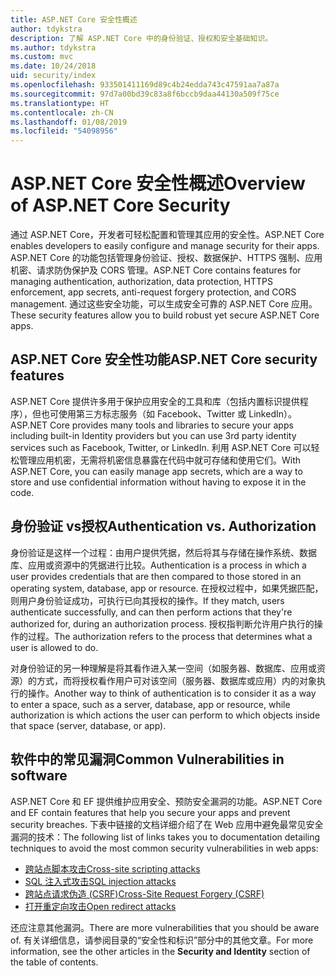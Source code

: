```yaml
---
title: ASP.NET Core 安全性概述
author: tdykstra
description: 了解 ASP.NET Core 中的身份验证、授权和安全基础知识。
ms.author: tdykstra
ms.custom: mvc
ms.date: 10/24/2018
uid: security/index
ms.openlocfilehash: 933501411169d89c4b24edda743c47591aa7a87a
ms.sourcegitcommit: 97d7a00bd39c83a8f6bccb9daa44130a509f75ce
ms.translationtype: HT
ms.contentlocale: zh-CN
ms.lasthandoff: 01/08/2019
ms.locfileid: "54098956"
---
```

# <a name="overview-of-aspnet-core-security"></a><span data-ttu-id="e1898-103">ASP.NET Core 安全性概述</span><span class="sxs-lookup"><span data-stu-id="e1898-103">Overview of ASP.NET Core Security</span></span>

<span data-ttu-id="e1898-104">通过 ASP.NET Core，开发者可轻松配置和管理其应用的安全性。</span><span class="sxs-lookup"><span data-stu-id="e1898-104">ASP.NET Core enables developers to easily configure and manage security for their apps.</span></span> <span data-ttu-id="e1898-105">ASP.NET Core 的功能包括管理身份验证、授权、数据保护、HTTPS 强制、应用机密、请求防伪保护及 CORS 管理。</span><span class="sxs-lookup"><span data-stu-id="e1898-105">ASP.NET Core contains features for managing authentication, authorization, data protection, HTTPS enforcement, app secrets, anti-request forgery protection, and CORS management.</span></span> <span data-ttu-id="e1898-106">通过这些安全功能，可以生成安全可靠的 ASP.NET Core 应用。</span><span class="sxs-lookup"><span data-stu-id="e1898-106">These security features allow you to build robust yet secure ASP.NET Core apps.</span></span>

## <a name="aspnet-core-security-features"></a><span data-ttu-id="e1898-107">ASP.NET Core 安全性功能</span><span class="sxs-lookup"><span data-stu-id="e1898-107">ASP.NET Core security features</span></span>

<span data-ttu-id="e1898-108">ASP.NET Core 提供许多用于保护应用安全的工具和库（包括内置标识提供程序），但也可使用第三方标志服务（如 Facebook、Twitter 或 LinkedIn）。</span><span class="sxs-lookup"><span data-stu-id="e1898-108">ASP.NET Core provides many tools and libraries to secure your apps including built-in Identity providers but you can use 3rd party identity services such as Facebook, Twitter, or LinkedIn.</span></span> <span data-ttu-id="e1898-109">利用 ASP.NET Core 可以轻松管理应用机密，无需将机密信息暴露在代码中就可存储和使用它们。</span><span class="sxs-lookup"><span data-stu-id="e1898-109">With ASP.NET Core, you can easily manage app secrets, which are a way to store and use confidential information without having to expose it in the code.</span></span>

## <a name="authentication-vs-authorization"></a><span data-ttu-id="e1898-110">身份验证 vs授权</span><span class="sxs-lookup"><span data-stu-id="e1898-110">Authentication vs. Authorization</span></span>

<span data-ttu-id="e1898-111">身份验证是这样一个过程：由用户提供凭据，然后将其与存储在操作系统、数据库、应用或资源中的凭据进行比较。</span><span class="sxs-lookup"><span data-stu-id="e1898-111">Authentication is a process in which a user provides credentials that are then compared to those stored in an operating system, database, app or resource.</span></span> <span data-ttu-id="e1898-112">在授权过程中，如果凭据匹配，则用户身份验证成功，可执行已向其授权的操作。</span><span class="sxs-lookup"><span data-stu-id="e1898-112">If they match, users authenticate successfully, and can then perform actions that they're authorized for, during an authorization process.</span></span> <span data-ttu-id="e1898-113">授权指判断允许用户执行的操作的过程。</span><span class="sxs-lookup"><span data-stu-id="e1898-113">The authorization refers to the process that determines what a user is allowed to do.</span></span>

<span data-ttu-id="e1898-114">对身份验证的另一种理解是将其看作进入某一空间（如服务器、数据库、应用或资源）的方式，而将授权看作用户可对该空间（服务器、数据库或应用）内的对象执行的操作。</span><span class="sxs-lookup"><span data-stu-id="e1898-114">Another way to think of authentication is to consider it as a way to enter a space, such as a server, database, app or resource, while authorization is which actions the user can perform to which objects inside that space (server, database, or app).</span></span>

## <a name="common-vulnerabilities-in-software"></a><span data-ttu-id="e1898-115">软件中的常见漏洞</span><span class="sxs-lookup"><span data-stu-id="e1898-115">Common Vulnerabilities in software</span></span>

<span data-ttu-id="e1898-116">ASP.NET Core 和 EF 提供维护应用安全、预防安全漏洞的功能。</span><span class="sxs-lookup"><span data-stu-id="e1898-116">ASP.NET Core and EF contain features that help you secure your apps and prevent security breaches.</span></span> <span data-ttu-id="e1898-117">下表中链接的文档详细介绍了在 Web 应用中避免最常见安全漏洞的技术：</span><span class="sxs-lookup"><span data-stu-id="e1898-117">The following list of links takes you to documentation detailing techniques to avoid the most common security vulnerabilities in web apps:</span></span>

* [<span data-ttu-id="e1898-118">跨站点脚本攻击</span><span class="sxs-lookup"><span data-stu-id="e1898-118">Cross-site scripting attacks</span></span>](xref:security/cross-site-scripting)
* [<span data-ttu-id="e1898-119">SQL 注入式攻击</span><span class="sxs-lookup"><span data-stu-id="e1898-119">SQL injection attacks</span></span>](/ef/core/querying/raw-sql)
* [<span data-ttu-id="e1898-120">跨站点请求伪造 (CSRF)</span><span class="sxs-lookup"><span data-stu-id="e1898-120">Cross-Site Request Forgery (CSRF)</span></span>](xref:security/anti-request-forgery)
* [<span data-ttu-id="e1898-121">打开重定向攻击</span><span class="sxs-lookup"><span data-stu-id="e1898-121">Open redirect attacks</span></span>](xref:security/preventing-open-redirects)

<span data-ttu-id="e1898-122">还应注意其他漏洞。</span><span class="sxs-lookup"><span data-stu-id="e1898-122">There are more vulnerabilities that you should be aware of.</span></span> <span data-ttu-id="e1898-123">有关详细信息，请参阅目录的“安全性和标识”部分中的其他文章。</span><span class="sxs-lookup"><span data-stu-id="e1898-123">For more information, see the other articles in the **Security and Identity** section of the table of contents.</span></span>
